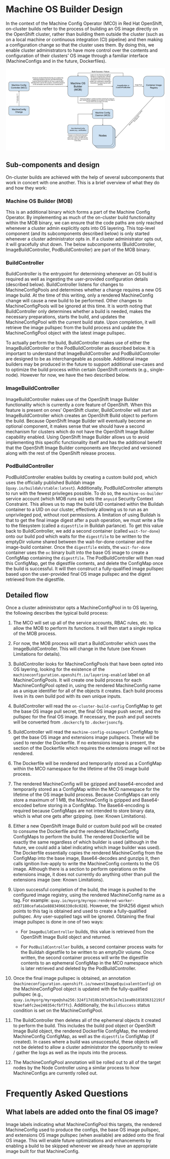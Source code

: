 # Machine OS Builder Design

In the context of the Machine Config Operator (MCO) in Red Hat
OpenShift, on-cluster builds refer to the process of building an OS
image directly on the OpenShift cluster, rather than building them
outside the cluster (such as on a local machine or continuous
integration (CI) pipeline) and then making a configuration change so
that the cluster uses them. By doing this, we enable cluster
administrators to have more control over the contents and configuration
of their clusters’ OS image through a familiar interface (MachineConfigs
and in the future, Dockerfiles).

![MOB Diagram](./MachineOSBuilderDiagram.svg)

## Sub-components and design

On-cluster builds are achieved with the help of several subcomponents
that work in concert with one another. This is a brief overview of what
they do and how they work:

### Machine OS Builder (MOB)

This is an additional binary which forms a part of the Machine Config
Operator. By implementing as much of the on-cluster build functionality
within the MOB binary, we can ensure that the code paths are only
reached whenever a cluster admin explicitly opts into OS layering. This
top-level component (and its subcomponents described below) is only
started whenever a cluster administrator opts in. If a cluster
administrator opts out, it will gracefully shut down. The below
subcomponents (BuildController, ImageBuildController,
PodBuildController) are part of the MOB binary.

### BuildController

BuildController is the entrypoint for determining whenever an OS build
is required as well as ingesting the user-provided configuration details
(described below). BuildController listens for changes to
MachineConfigPools and determines whether a change requires a new OS
image build. At the time of this writing, only a rendered MachineConfig
change will cause a new build to be performed. Other changes to
MachineConfigPools will be ignored at this time. It is worth noting that
BuildController only determines whether a build is needed, makes the
necessary preparations, starts the build, and updates the
MachineConfigPool with the current build state. Upon completion, it will
retrieve the image pullspec from the build process and update the
MachineConfigPool object with the latest image pullspec.

To actually perform the build, BuildController makes use of either the
ImageBuildController or the PodBuildController as described below. It is
important to understand that ImageBuildController and PodBuildController
are designed to be as interchangeable as possible. Additional image
builders may be produced in the future to support additional use-cases
and to optimize the build process within certain OpenShift contexts
(e.g., single-node). However for now, we have the two described below.

### ImageBuildController

ImageBuildController makes use of the OpenShift Image Builder
functionality which is currently a core feature of OpenShift. When this
feature is present on ones’ OpenShift cluster, BuildController will
start an ImageBuildController which creates an OpenShift Build object to
perform the build. Because OpenShift Image Builder will eventually
become an optional component, it makes sense that we should have a
second mechanism for clusters which do not have the OpenShift Image
Builder capability enabled. Using OpenShift Image Builder allows us to
avoid implementing this specific functionality itself and has the
additional benefit that the OpenShift Image Builder components are
lifecycled and versioned along with the rest of the OpenShift release
process.

### PodBuildController

PodBuildController enables builds by creating a custom build pod, which
uses the officially published Buildah image
(`quay.io/buildah/stable:latest`). Additionally, PodBuildController
attempts to run with the fewest privileges possible. To do so, the
`machine-os-builder` service account (which MOB runs as) sets the `anyuid`
Security Context Constraint. This allows us to map the build UID
contained within the Buildah container to a UID on our cluster,
effectively allowing us to run as an unprivileged pod, without root
permissions. A limitation of using Buildah is that to get the final
image digest after a push operation, we must write a file to the
filesystem (called a `digestfile` in Buildah parlance). To get this value
back to BuildController, we add a second container (called
`wait-for-done`) onto our build pod which waits for the `digestfile` to be
written to the emptyDir volume shared between the wait-for-done
container and the image-build container. Once the `digestfile` exists,
the `wait-for-done` container uses the `oc` binary built into the base OS
image to create a ConfigMap containing the `digestfile`. The
PodBuildController will then read this ConfigMap, get the digestfile
contents, and delete the ConfigMap once the build is successful. It will
then construct a fully-qualified image pullspec based upon the
user-provided final OS image pullspec and the digest retrieved from the
digestfile.

## Detailed flow

Once a cluster administrator opts a MachineConfigPool in to OS layering,
the following describes the typical build process:

1. The MCO will set up all of the service accounts, RBAC rules, etc. to
   allow the MOB to perform its functions. It will then start a
   single replica of the MOB process.

2. For now, the MOB process will start a BuildController which uses the
   ImageBuildController. This will change in the future (see Known
   Limitations for details).

3. BuildController looks for MachineConfigPools that have been opted
   into OS layering, looking for the existence of the
   `machineconfiguration.openshift.io/layering-enabled` label on all
   MachineConfigPools. It will create one build process for each
   MachineConfigPool opted in, using the rendered MachineConfig name
   as a unique identifier for all of the objects it creates. Each
   build process lives in its own build pod with its own unique
   inputs.

4. BuildController will read the `on-cluster-build-config` ConfigMap to
   get the base OS image pull secret, the final OS image push secret,
   and the pullspec for the final OS image. If necessary, the push
   and pull secrets will be converted from `.dockercfg` to
   `.dockerjsoncfg`.

5. BuildController will read the `machine-config-osimageurl` ConfigMap to
   get the base OS image and extensions image pullspecs. These will
   be used to render the Dockerfile. If no extensions image is
   present, the section of the Dockerfile which requires the
   extensions image will not be rendered.

6. The Dockerfile will be rendered and temporarily stored as a
   ConfigMap within the MCO namespace for the lifetime of the OS
   image build process.

7. The rendered MachineConfig will be gzipped and base64-encoded and
   temporarily stored as a ConfigMap within the MCO namespace for the
   lifetime of the OS image build process. Because ConfigMaps can
   only store a maximum of 1 MB, the MachineConfig is gzipped and
   Base64-encoded before storing in a ConfigMap. The Base64-encoding
   is required because ConfigMaps are not intended to store binary
   data, which is what one gets after gzipping. (see: Known Limitations).

8. Either a new OpenShift Image Build or custom build pod will be
   created to consume the Dockerfile and the rendered MachineConfig
   ConfigMaps to perform the build. The rendered Dockerfile will be
   exactly the same regardless of which builder is used (although in
   the future, we could add a label indicating which image builder
   was used). The Dockerfile essentially copies the rendered
   MachineConfig from the ConfigMap into the base image,
   Base64-decodes and gunzips it, then calls ignition live-apply to
   write the MachineConfig contents to the OS image. Although there
   is a section to perform operations on the extensions image, it
   does not currently do anything other than pull the extensions
   image (see: Known Limitations).

9. Upon successful completion of the build, the image is pushed to the
   configured image registry, using the rendered MachineConfig name
   as a tag. For example:
   `quay.io/myorg/myrepo:rendered-worker-dd37180cefa6a1e88834966330c0c028`).
   However, the SHA256 digest which points to this tag is obtained
   and used to create a fully-qualified pullspec. Any user-supplied
   tags will be ignored. Obtaining the final image pullspec is done
   in one of two ways:

   - For `ImageBuildController` builds, this value is retrieved from
     the OpenShift Image Build object and returned.

   - For `PodBuildController` builds, a second container process waits
     for the Buildah digestfile to be written to an emptyDir
     volume. Once written, the second container process will write
     the digestfile contents to an ephemeral ConfigMap in the MCO
     namespace which is later retrieved and deleted by the
     PodBuildController.

10. Once the final image pullspec is obtained, an annotation
    (`machineconfiguration.openshift.io/newestImageEquivalentConfig`) on
    the MachineConfigPool object is updated with the fully-qualified
    pullspec (e.g.,
    `quay.io/myorg/myrepo@sha256:324f17d18b197a951e7e11ea0b101836312191f92aefa0fc2ee240354cfbf7fc`).
    Additionally, the `BuildSuccess` status condition is set on the
    MachineConfigPool.

11. The BuildController then deletes all of the ephemeral objects it
    created to perform the build. This includes the build pod object
    or OpenShift Image Build object, the rendered Dockerfile
    ConfigMap, the rendered MachineConfig ConfigMap, as well as the
    `digestfile` ConfigMap (if created). In cases where a build was
    unsuccessful, these objects will not be deleted to allow a cluster
    administrator the opportunity to review / gather the logs as well
    as the inputs into the process.

12. The MachineConfigPool annotation will be rolled out
    to all of the target nodes by the Node Controller using a similar
    process to how MachineConfigs are currently rolled out.

# Frequently Asked Questions

## What labels are added onto the final OS image?

Image labels indicating what MachineConfigPool this targets, the rendered
MachineConfig used to produce the configs, the base OS image pullspec, and
extensions OS image pullspec (when available) are added onto the final OS image.
This will enable future optimizations and enhancements by enabling a build to be
skipped whenever we already have an appropriate image built for that
MachineConfig.